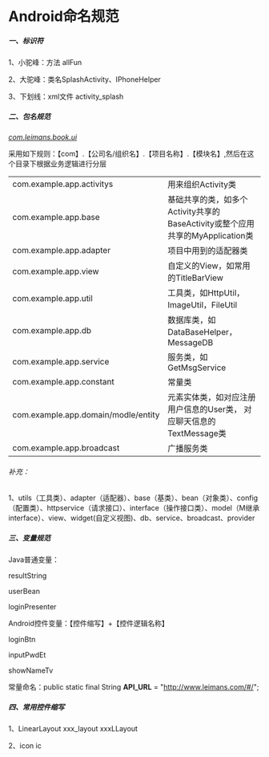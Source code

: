 # Android命名规范

##### 一、标识符

1、小驼峰：方法 allFun

2、大驼峰：类名SplashActivity、IPhoneHelper

3、下划线：xml文件 activity_splash

##### 二、包名规范

<u>*com.leimans.book.ui*</u>

采用如下规则：【com】.【公司名/组织名】.【项目名称】.【模块名】,然后在这个目录下根据业务逻辑进行分层

|                                     |                                                              |
| ----------------------------------- | ------------------------------------------------------------ |
| com.example.app.activitys           | 用来组织Activity类                                           |
| com.example.app.base                | 基础共享的类，如多个Activity共享的 BaseActivity或整个应用共享的MyApplication类 |
| com.example.app.adapter             | 项目中用到的适配器类                                         |
| com.example.app.view                | 自定义的View，如常用的TitleBarView                           |
| com.example.app.util                | 工具类，如HttpUtil，ImageUtil，FileUtil                      |
| com.example.app.db                  | 数据库类，如DataBaseHelper，MessageDB                        |
| com.example.app.service             | 服务类，如GetMsgService                                      |
| com.example.app.constant            | 常量类                                                       |
| com.example.app.domain/modle/entity | 元素实体类，如对应注册用户信息的User类， 对应聊天信息的TextMessage类 |
| com.example.app.broadcast           | 广播服务类                                                   |

###### 补充：

1、utils（工具类）、adapter（适配器）、base（基类）、bean（对象类）、config（配置类）、httpservice（请求接口）、interface（操作接口类）、model（M继承interface）、view、widget(自定义视图)、db、service、broadcast、provider

##### 三、变量规范

Java普通变量：

resultString

userBean

loginPresenter



Android控件变量：【控件缩写】+【控件逻辑名称】

loginBtn

inputPwdEt

showNameTv



常量命名：public static final String **API_URL** = "http://www.leimans.com/#/";

##### 四、常用控件缩写

1、LinearLayout xxx_layout xxxLLayout 

2、icon ic

